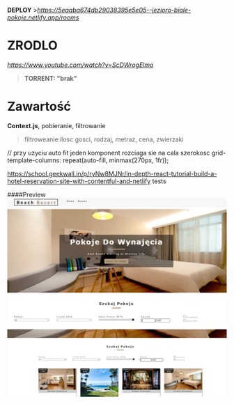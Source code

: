 **DEPLOY** >*https://5eaaba674db29038395e5e05--jezioro-biale-pokoje.netlify.app/rooms*
# ZRODLO 
*https://www.youtube.com/watch?v=ScDWrogElmo*

>**TORRENT: "brak"**

# Zawartość
**Context.js**, pobieranie, filtrowanie 

> filtroweanie:ilosc gosci, rodzaj, metraz, cena, zwierzaki

// przy uzyciu auto fit jeden komponent rozciaga sie na cala szerokosc
 grid-template-columns: repeat(auto-fill, minmax(270px, 1fr));

https://school.geekwall.in/p/ryNw8MJNr/in-depth-react-tutorial-build-a-hotel-reservation-site-with-contentful-and-netlify
tests

####Preview
![sass-js-coding-test screenshot](https://github.com/andrzejbajuk79/HotelApp-Hooks-context-React/blob/master/2020-05-18_11h37_20.png?raw=true)
![sass-js-coding-test screenshot](https://github.com/andrzejbajuk79/HotelApp-Hooks-context-React/blob/master/2020-05-18_11h38_23.png?raw=true)

